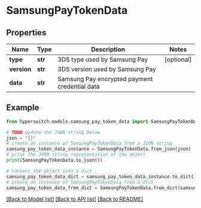# SamsungPayTokenData


## Properties

Name | Type | Description | Notes
------------ | ------------- | ------------- | -------------
**type** | **str** | 3DS type used by Samsung Pay | [optional] 
**version** | **str** | 3DS version used by Samsung Pay | 
**data** | **str** | Samsung Pay encrypted payment credential data | 

## Example

```python
from hyperswitch.models.samsung_pay_token_data import SamsungPayTokenData

# TODO update the JSON string below
json = "{}"
# create an instance of SamsungPayTokenData from a JSON string
samsung_pay_token_data_instance = SamsungPayTokenData.from_json(json)
# print the JSON string representation of the object
print(SamsungPayTokenData.to_json())

# convert the object into a dict
samsung_pay_token_data_dict = samsung_pay_token_data_instance.to_dict()
# create an instance of SamsungPayTokenData from a dict
samsung_pay_token_data_from_dict = SamsungPayTokenData.from_dict(samsung_pay_token_data_dict)
```
[[Back to Model list]](../README.md#documentation-for-models) [[Back to API list]](../README.md#documentation-for-api-endpoints) [[Back to README]](../README.md)


